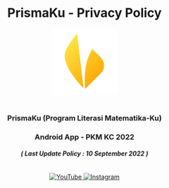<div align="center">
  <h1><b>PrismaKu - Privacy Policy</b></h1>
  <div align="center">
    <img src="public/favicon.svg" width="150" height="150">
  </div>
  <br>
  <div align="center">
    <h3>
      <b>PrismaKu (Program Literasi Matematika-Ku)</b><br>
    </h3>
    <h3>
      <b>Android App - PKM KC 2022</b><br>
    </h3>
    <h4>
      <i>( Last Update Policy : 10 September 2022 )</i>
    </h4>
    <br/>
    <a href="https://www.youtube.com/channel/UCOYc4PKiVu_mck9aoZKNxqg">
      <img src="https://img.shields.io/badge/YouTube-FF0000" alt="YouTube">
    </a>
    <a href="https://instagram.com/prismaku.apps">
      <img src="https://img.shields.io/badge/-Instagram-blue" alt="Instagram">
    </a>
  </div>
</div>
<br/>
